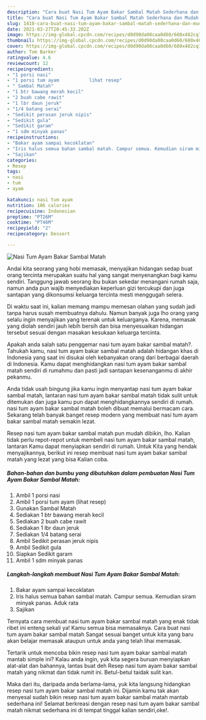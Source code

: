 ```yaml
---
description: "Cara buat Nasi Tum Ayam Bakar Sambal Matah Sederhana dan Mudah Dibuat"
title: "Cara buat Nasi Tum Ayam Bakar Sambal Matah Sederhana dan Mudah Dibuat"
slug: 1410-cara-buat-nasi-tum-ayam-bakar-sambal-matah-sederhana-dan-mudah-dibuat
date: 2021-03-27T20:45:33.202Z
image: https://img-global.cpcdn.com/recipes/d0d90da08caa0d60/680x482cq70/nasi-tum-ayam-bakar-sambal-matah-foto-resep-utama.jpg
thumbnail: https://img-global.cpcdn.com/recipes/d0d90da08caa0d60/680x482cq70/nasi-tum-ayam-bakar-sambal-matah-foto-resep-utama.jpg
cover: https://img-global.cpcdn.com/recipes/d0d90da08caa0d60/680x482cq70/nasi-tum-ayam-bakar-sambal-matah-foto-resep-utama.jpg
author: Tom Barker
ratingvalue: 4.6
reviewcount: 12
recipeingredient:
- "1 porsi nasi"
- "1 porsi tum ayam           lihat resep"
- " Sambal Matah"
- "1 btr bawang merah kecil"
- "2 buah cabe rawit"
- "1 lbr daun jeruk"
- "1/4 batang serai"
- "Sedikit perasan jeruk nipis"
- "Sedikit gula"
- "Sedikit garam"
- "1 sdm minyak panas"
recipeinstructions:
- "Bakar ayam sampai kecoklatan"
- "Iris halus semua bahan sambal matah. Campur semua. Kemudian siram minyak panas. Aduk rata"
- "Sajikan"
categories:
- Resep
tags:
- nasi
- tum
- ayam

katakunci: nasi tum ayam 
nutrition: 106 calories
recipecuisine: Indonesian
preptime: "PT26M"
cooktime: "PT46M"
recipeyield: "2"
recipecategory: Dessert

---
```



![Nasi Tum Ayam Bakar Sambal Matah](https://img-global.cpcdn.com/recipes/d0d90da08caa0d60/680x482cq70/nasi-tum-ayam-bakar-sambal-matah-foto-resep-utama.jpg)

Andai kita seorang yang hobi memasak, menyajikan hidangan sedap buat orang tercinta merupakan suatu hal yang sangat menyenangkan bagi kamu sendiri. Tanggung jawab seorang ibu bukan sekedar menangani rumah saja, namun anda pun wajib menyediakan keperluan gizi tercukupi dan juga santapan yang dikonsumsi keluarga tercinta mesti menggugah selera.

Di waktu  saat ini, kalian memang mampu memesan olahan yang sudah jadi tanpa harus susah membuatnya dahulu. Namun banyak juga lho orang yang selalu ingin menyajikan yang terenak untuk keluarganya. Karena, memasak yang diolah sendiri jauh lebih bersih dan bisa menyesuaikan hidangan tersebut sesuai dengan masakan kesukaan keluarga tercinta. 



Apakah anda salah satu penggemar nasi tum ayam bakar sambal matah?. Tahukah kamu, nasi tum ayam bakar sambal matah adalah hidangan khas di Indonesia yang saat ini disukai oleh kebanyakan orang dari berbagai daerah di Indonesia. Kamu dapat menghidangkan nasi tum ayam bakar sambal matah sendiri di rumahmu dan pasti jadi santapan kesenanganmu di akhir pekanmu.

Anda tidak usah bingung jika kamu ingin menyantap nasi tum ayam bakar sambal matah, lantaran nasi tum ayam bakar sambal matah tidak sulit untuk ditemukan dan juga kamu pun dapat menghidangkannya sendiri di rumah. nasi tum ayam bakar sambal matah boleh dibuat memalui bermacam cara. Sekarang telah banyak banget resep modern yang membuat nasi tum ayam bakar sambal matah semakin lezat.

Resep nasi tum ayam bakar sambal matah pun mudah dibikin, lho. Kalian tidak perlu repot-repot untuk membeli nasi tum ayam bakar sambal matah, lantaran Kamu dapat menyiapkan sendiri di rumah. Untuk Kita yang hendak menyajikannya, berikut ini resep membuat nasi tum ayam bakar sambal matah yang lezat yang bisa Kalian coba.

<!--inarticleads1-->

##### Bahan-bahan dan bumbu yang dibutuhkan dalam pembuatan Nasi Tum Ayam Bakar Sambal Matah:

1. Ambil 1 porsi nasi
1. Ambil 1 porsi tum ayam           (lihat resep)
1. Gunakan  Sambal Matah
1. Sediakan 1 btr bawang merah kecil
1. Sediakan 2 buah cabe rawit
1. Sediakan 1 lbr daun jeruk
1. Sediakan 1/4 batang serai
1. Ambil Sedikit perasan jeruk nipis
1. Ambil Sedikit gula
1. Siapkan Sedikit garam
1. Ambil 1 sdm minyak panas




<!--inarticleads2-->

##### Langkah-langkah membuat Nasi Tum Ayam Bakar Sambal Matah:

1. Bakar ayam sampai kecoklatan
1. Iris halus semua bahan sambal matah. Campur semua. Kemudian siram minyak panas. Aduk rata
1. Sajikan




Ternyata cara membuat nasi tum ayam bakar sambal matah yang enak tidak ribet ini enteng sekali ya! Kamu semua bisa memasaknya. Cara buat nasi tum ayam bakar sambal matah Sangat sesuai banget untuk kita yang baru akan belajar memasak ataupun untuk anda yang telah lihai memasak.

Tertarik untuk mencoba bikin resep nasi tum ayam bakar sambal matah mantab simple ini? Kalau anda ingin, yuk kita segera buruan menyiapkan alat-alat dan bahannya, lantas buat deh Resep nasi tum ayam bakar sambal matah yang nikmat dan tidak rumit ini. Betul-betul taidak sulit kan. 

Maka dari itu, daripada anda berlama-lama, yuk kita langsung hidangkan resep nasi tum ayam bakar sambal matah ini. Dijamin kamu tak akan menyesal sudah bikin resep nasi tum ayam bakar sambal matah mantab sederhana ini! Selamat berkreasi dengan resep nasi tum ayam bakar sambal matah nikmat sederhana ini di tempat tinggal kalian sendiri,oke!.

